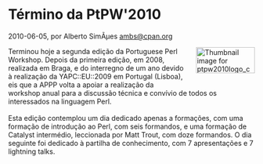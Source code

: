 
# Término da PtPW'2010

 2010-06-05, por Alberto SimÃµes <ambs@cpan.org>

<form mt:asset-id="20" class="mt-enclosure mt-enclosure-image" contenteditable="false"><img alt="Thumbnail image for ptpw2010logo_compact.png" src="http://perl.pt/assets_c/2010/01/logo_compact-thumb-120x53.png" class="mt-image-right" style="float: right; margin: 0pt 0pt 20px 20px;" height="53" width="120" /></form> <div>Terminou hoje a segunda edição da Portuguese Perl Workshop. Depois da primeira edição, em 2008, realizada em Braga, e do interregno de um ano devido à realização da YAPC::EU::2009 em Portugal (Lisboa), eis que a APPP volta a apoiar a realização da workshop anual para a discussão técnica e convívio de todos os interessados na linguagem Perl.<br /><br />Esta edição contemplou um dia dedicado apenas a formações, com uma formação de introdução ao Perl, com seis formandos, e uma formação de Catalyst intermédio, leccionada por Matt Trout, com doze formandos. O dia seguinte foi dedicado à partilha de conhecimento, com 7 apresentações e 7 lightning talks.<br /></div>
